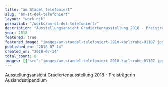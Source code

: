 ```yaml
---
title: "am Städel telefoniert"
slug: "am-st-del-telefoniert"
layout: "work.njk"
permalink: "/works/am-st-del-telefoniert/"
description: "Ausstellungsansicht Gradiertenausstellung 2018 - Preisträgerin Auslandsstipendium"
year: 2018
featured: true
featured_image: "images/am-staedel-telefoniert-2018-karlsruhe-01107.jpg"
published_on: "2018-07-14"
created_on: "2018-07-14"
total_count: 8
images: [{"src":"images/am-staedel-telefoniert-2018-karlsruhe-01107.jpg","alt":"am Städel telefoniert","caption":null,"order":1},{"src":"images/am-staedel-telefoniert-2018-karlsruhe-01104.jpg","alt":"am Städel telefoniert","caption":null,"order":2},{"src":"images/am-staedel-telefoniert-2018-karlsruhe-01111.jpg","alt":"am Städel telefoniert","caption":null,"order":3},{"src":"images/am-staedel-telefoniert-04-2018-karlsruhe-01094.jpg","alt":"am Städel telefoniert","caption":null,"order":4},{"src":"images/am-staedel-telefoniert-04-2018-karlsruhe-01103.jpg","alt":"am Städel telefoniert","caption":null,"order":5},{"src":"images/am-staedel-telefoniert-04-2018-karlsruhe-01106.jpg","alt":"am Städel telefoniert","caption":null,"order":6},{"src":"images/am-staedel-telefoniert-04-2018-karlsruhe-01129.jpg","alt":"am Städel telefoniert","caption":null,"order":7},{"src":"images/am-staedel-telefoniert-04-2018-karlsruhe-01134.jpg","alt":"am Städel telefoniert","caption":null,"order":8}]
---
```


Ausstellungsansicht Gradiertenausstellung 2018 - Preisträgerin Auslandsstipendium